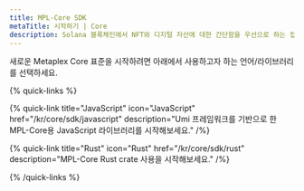 ```yaml
---
title: MPL-Core SDK
metaTitle: 시작하기 | Core
description: Solana 블록체인에서 NFT와 디지털 자산에 대한 간단함을 우선으로 하는 접근 방식을 제공하는 Metaplex의 새로운 디지털 자산 표준인 Core를 시작해보세요.
---
```


새로운 Metaplex Core 표준을 시작하려면 아래에서 사용하고자 하는 언어/라이브러리를 선택하세요.

{% quick-links %}

{% quick-link title="JavaScript" icon="JavaScript" href="/kr/core/sdk/javascript" description="Umi 프레임워크를 기반으로 한 MPL-Core용 JavaScript 라이브러리를 시작해보세요." /%}

{% quick-link title="Rust" icon="Rust" href="/kr/core/sdk/rust" description="MPL-Core Rust crate 사용을 시작해보세요." /%}

{% /quick-links %}